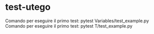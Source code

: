 # test-utego

Comando per eseguire il primo test: pytest Variables/test_example.py
Comando per eseguire il primo test: pytest T/test_example.py
